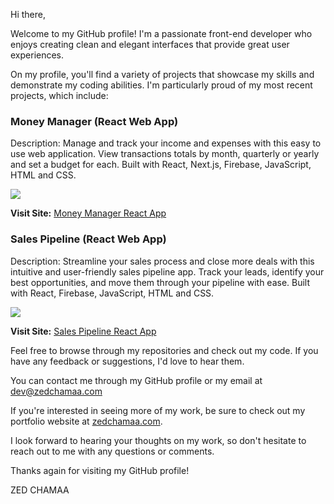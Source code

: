 <p>Hi there,</p>

<p>Welcome to my GitHub profile! I'm a passionate front-end developer who enjoys creating clean and elegant interfaces that provide great user experiences.</p>

<p>On my profile, you'll find a variety of projects that showcase my skills and demonstrate my coding abilities. I'm particularly proud of my most recent projects, which include: </p>

<h3>Money Manager (React Web App)</h3>

<p>Description: Manage and track your income and expenses with this easy to use web application. View transactions totals by month, quarterly or yearly and set a budget for each. Built with React, Next.js, Firebase, JavaScript, HTML and CSS.</p>

<img src="https://www.zedchamaa.com/assets/images/money-manager-placeholder.png">

<p><strong>Visit Site:</strong> <a target="_blank" href="https://money-manager.zedchamaa.com/">Money Manager React App</a></p>

<h3>Sales Pipeline (React Web App)</h3>

<p>Description: Streamline your sales process and close more deals with this intuitive and user-friendly sales pipeline app. Track your leads, identify your best opportunities, and move them through your pipeline with ease. Built with React, Firebase, JavaScript, HTML and CSS.</p>

<img src="https://www.zedchamaa.com/assets/images/sales-pipeline-placeholder.png">

<p><strong>Visit Site:</strong> <a target="_blank" href="https://sales-pipeline.zedchamaa.com/">Sales Pipeline React App</a></p>

<p>Feel free to browse through my repositories and check out my code. If you have any feedback or suggestions, I'd love to hear them.</p>

<p>You can contact me through my GitHub profile or my email at <a href="mailto:dev@zedchamaa.com">dev@zedchamaa.com</a></p>

<p>If you're interested in seeing more of my work, be sure to check out my portfolio website at <a target="_blank" href="https://zedchamaa.com/">zedchamaa.com</a>.</p>

<p>I look forward to hearing your thoughts on my work, so don't hesitate to reach out to me with any questions or comments.</p>

<p>Thanks again for visiting my GitHub profile!</p>

<p>ZED CHAMAA</p>
